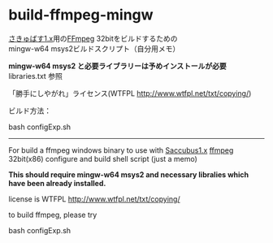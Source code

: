 # build-ffmpeg-mingw

[さきゅばす1.x](https://github.com/Saccubus/Saccubus1.x)用の[FFmpeg](https://github.com/Saccubus/ffmpeg) 32bitをビルドするための  
mingw-w64 msys2ビルドスクリプト（自分用メモ）

__mingw-w64 msys2 と必要ライブラリーは予めインストールが必要__  
libraries.txt 参照

「勝手にしやがれ」ライセンス(WTFPL http://www.wtfpl.net/txt/copying/)

ビルド方法：

 bash configExp.sh

----
For build a ffmpeg windows binary to use with [Saccubus1.x](https://github.com/Saccubus/Saccubus1.x) 
[ffmpeg](https://github.com/Saccubus/ffmpeg) 32bit(x86) configure and build shell script (just a memo)

__This should require mingw-w64 msys2 and necessary libralies
 which have been already installed.__

license is WTFPL http://www.wtfpl.net/txt/copying/

to build ffmpeg, please try

bash configExp.sh

